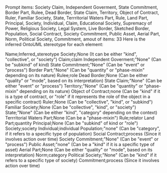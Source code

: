 Prompt items: 
Society Claim, Independent Goverment, State Commitment, Border Part, Rulee, Dead Border, State Claim, Territory, Object of Contract, Ruler, Familiar Society, State, Terrritorial Waters Part, Rule, Land Part, Principal, Society, Individual, Claim, Educational Society, Supremacy of Power, Religious Society, Legal System, Live Border, Sketched Border, Population, Social Contract, Society Commitment, Public Asset, Aerial Part, Norm, Political Society, Commitment, 
amout of items: 33
 Here is the inferred OntoUML stereotype for each element:

Name;Inferred_stereotype
Society;None (It can be either "kind", "collective", or "society")
Claim;claim
Independent Goverment;"None" (Can be "subkind" of kind)
State Commitment;"None" (Can be "event" or "process")
Border Part;"None" (Can be "quantity" or "phase-mixin" depending on its nature)
Rulee;role
Dead Border;None (Can be either "quality" or "mode", based on its interpretation)
State Claim;"None" (Can be either "event" or "process")
Territory;"None" (Can be "quantity" or "phase-mixin" depending on its nature)
Object of Contract;none (Can be "kind" if it is a type of contract, or "role" if it represents the role of the object in a specific contract)
Ruler;None (Can be "collective", "kind", or "subkind")
Familiar Society;None (Can be "collective", "kind", or "society")
State;"None" (Can be either "kind", "category" depending on the context)
Terrritorial Waters Part;None (Can be a "phase-mixin")
Rule;relator
Land Part;quantity
Principal;None (Can be "subkind" of kind or "role")
Society;society
Individual;individual
Population;"none" (Can be "category", if it refers to a specific type of population)
Social Contract;process (Since it involves action over time)
Society Commitment;"None" (Can be "event" or "process")
Public Asset;"none" (Can be a "kind" if it is a specific type of asset)
Aerial Part;None (Can be either "quality" or "mode", based on its interpretation)
Norm;category
Political Society;"None" (Can be "kind" if it refers to a specific type of society)
Commitment;process (Since it involves action over time)
